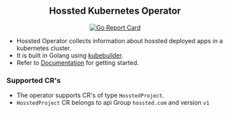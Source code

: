 <h2 align="center">
  <br>
  Hossted Kubernetes Operator
</h2>

<div align="center">

[![Go Report Card](https://goreportcard.com/badge/github.com/hossted/hossted-operator)](https://goreportcard.com/report/github.com/hossted/hossted-operator)

</div>

- Hossted Operator collects information about hossted deployed apps in a kubernetes cluster.
- It is built in Golang using [kubebuilder](https://github.com/kubernetes-sigs/kubebuilder).
- Refer to [Documentation](./docs/README.md) for getting started.

### Supported CR's

- The operator supports CR's of type ```HosstedProject```.
- ```HosstedProject``` CR belongs to api Group ```hossted.com``` and version ```v1```
